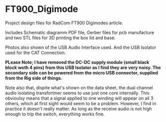 # FT900_Digimode
Project design files for RadCom FT900 Digimodes article.

Includes Schematic diagramm PDF file, Gerber files for pcb manufacture and two STL files for 3D printing the box lid and base.

Photos also shown of the USB Audio Interface used.
And the USB Isolator used for the CAT Connection.

<b>PLease Note;
I have removed the DC-DC supply module (small black block woth 4 pins) from this USB Isolator as I find they are very noisy.
The secondary side can be powered from the micro USB connector, supplied from the Rig side of things.</b>

Note also that, dispite what's shown on the data sheet, the dual channel audio isolating transfortmer seems to use just one core internally.
This obvioulsy means that a signal applied to one winding will appear on all 3 others, which at first sight would seem to be a problem.
However, I find in practice it doesn't really matter. As long as the receive audio is not high enough to trip the switch, everything works fine.
